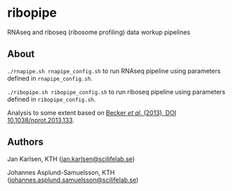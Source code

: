 # ribopipe

RNAseq and riboseq (ribosome profiling) data workup pipelines

## About

`./rnapipe.sh rnapipe_config.sh` to run RNAseq pipeline using parameters defined in `rnapipe_config.sh`.

`./ribopipe.sh ribopipe_config.sh` to run riboseq pipeline using parameters defined in `ribopipe_config.sh`.

Analysis to some extent based on [Becker _et al._ (2013), DOI 10.1038/nprot.2013.133](https://www.nature.com/articles/nprot.2013.133).

## Authors

Jan Karlsen, KTH (jan.karlsen@scilifelab.se)

Johannes Asplund-Samuelsson, KTH (johannes.asplund.samuelsson@scilifelab.se)

